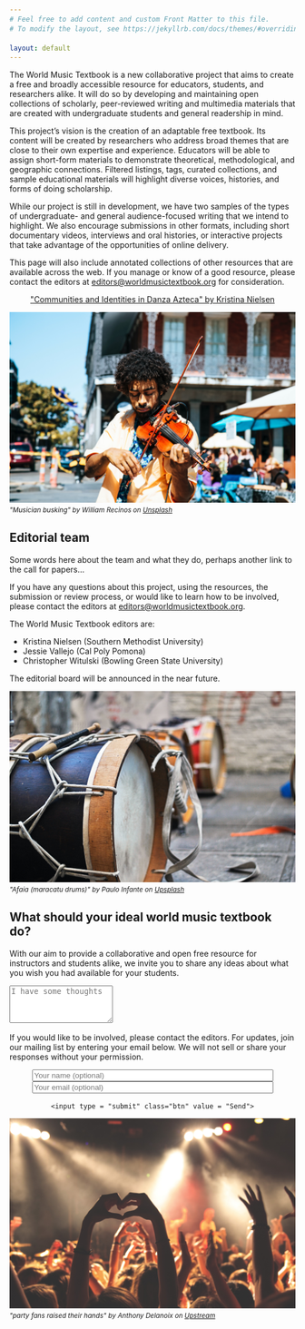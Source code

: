 ```yaml
---
# Feel free to add content and custom Front Matter to this file.
# To modify the layout, see https://jekyllrb.com/docs/themes/#overriding-theme-defaults

layout: default
---
```

The World Music Textbook is a new collaborative project that aims to create a free and broadly accessible resource for educators, students, and researchers alike. It will do so by developing and maintaining open collections of scholarly, peer-reviewed writing and multimedia materials that are created with undergraduate students and general readership in mind.

This project’s vision is the creation of an adaptable free textbook. Its content will be created by researchers who address broad themes that are close to their own expertise and experience. Educators will be able to assign short-form materials to demonstrate theoretical, methodological, and geographic connections. Filtered listings, tags, curated collections, and sample educational materials will highlight diverse voices, histories, and forms of doing scholarship.

While our project is still in development, we have two samples of the types of undergraduate- and general audience-focused writing that we intend to highlight. We also encourage submissions in other formats, including short documentary videos, interviews and oral histories, or interactive projects that take advantage of the opportunities of online delivery.

This page will also include annotated collections of other resources that are available across the web. If you manage or know of a good resource, please contact the editors at [editors@worldmusictextbook.org](mailto:editors@worldmusictextbook.org) for consideration.

<center>

<a href="pages/nielsen/" class="btn">"Communities and Identities in Danza Azteca" by Kristina Nielsen</a>

</center>

![](assets/images/william-recinos-nola-violin-unsplash.jpg)
<small>*"Musician busking" by William Recinos on [Unsplash](https://unsplash.com/@iwillbmm)*</small>

## Editorial team

Some words here about the team and what they do, perhaps another link to the call for papers...

If you have any questions about this project, using the resources, the submission or review process, or would like to learn how to be involved, please contact the editors at [editors@worldmusictextbook.org](mailto:editors@worldmusictextbook.org).

The World Music Textbook editors are:

* Kristina Nielsen (Southern Methodist University)
* Jessie Vallejo (Cal Poly Pomona)
* Christopher Witulski (Bowling Green State University)

The editorial board will be announced in the near future.

![](assets/images/paulo-infante-afaia-unsplash.jpg)
<small>*"Afaia (maracatu drums)" by Paulo Infante on [Upsplash](https://unsplash.com/@pauloinfante)*</small>

## What should your ideal world music textbook do?

With our aim to provide a collaborative and open free resource for instructors and students alike, we invite you to share any ideas about what you wish you had available for your students.

<form
  action = "https://formspree.io/chris.witulski@gmail.com"
  method="POST">

  <textarea name="suggestions" rows="4" placeholder = "I have some thoughts"></textarea>

  <p>
    If you would like to be involved, please contact the editors. For updates, join our mailing list by entering your email below. We will not sell or share your responses without your permission.
  </p>

  <center>
    <input type="text" name="name" placeholder="Your name (optional)" size = "50">
    <input type="text" name="email" placeholder="Your email (optional)" size = "50">
    <br />

    <input type = "submit" class="btn" value = "Send">
  </center>
</form>


![](assets/images/anthony-delanoix-concert-upsplash.jpg)
<small>*"party fans raised their hands" by Anthony Delanoix on [Upstream](https://unsplash.com/@anthonydelanoix)*</small>
